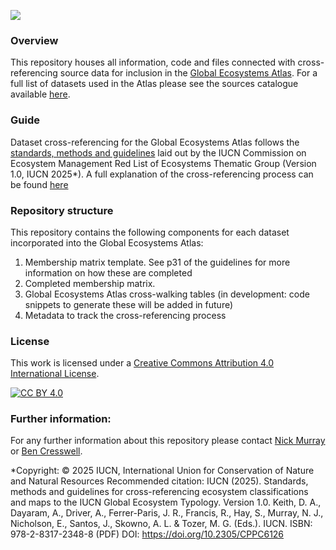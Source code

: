 ![](https://earthobservations.org/storage/app/resources/resize/400_0_0_0_auto/img_20e49191fd95e90e7a80d3f6e795558e.webp)

### Overview 
This repository houses all information, code and files connected with cross-referencing source data for inclusion in the [Global Ecosystems Atlas](https://globalecosystemsatlas.org/atlas). 
For a full list of datasets used in the Atlas please see the sources catalogue available [here](https://globalecosystemsatlas.org/data/sources-catalogue#tabs).

### Guide
Dataset cross-referencing for the Global Ecosystems Atlas follows the [standards, methods and guidelines](https://doi.org/10.2305/CPPC6126) laid out by the IUCN Commission on Ecosystem Management Red List of Ecosystems Thematic Group (Version 1.0, IUCN 2025*). 
A full explanation of the cross-referencing process can be found [here](https://portals.iucn.org/library/sites/library/files/documents/2025-026-En.pdf)

### Repository structure
This repository contains the following components for each dataset incorporated into the Global Ecosystems Atlas:

1. Membership matrix template. See p31 of the guidelines for more information on how these are completed
2. Completed membership matrix.
3. Global Ecosystems Atlas cross-walking tables (in development: code snippets to generate these will be added in future)
4. Metadata to track the cross-referencing process


### License
This work is licensed under a
[Creative Commons Attribution 4.0 International License][cc-by].

[![CC BY 4.0][cc-by-image]][cc-by]

[cc-by]: http://creativecommons.org/licenses/by/4.0/
[cc-by-image]: https://i.creativecommons.org/l/by/4.0/88x31.png
[cc-by-shield]: https://img.shields.io/badge/License-CC%20BY%204.0-lightgrey.svg


### Further information:
For any further information about this repository please contact [Nick Murray](nicholas.murray@jcu.edu.au) or [Ben Cresswell](benjamin.cresswell@jcu.edu.au).


*Copyright: © 2025 IUCN, International Union for Conservation of Nature and Natural Resources
Recommended citation: IUCN (2025). Standards, methods and guidelines for cross-referencing ecosystem classifications and maps to the IUCN Global Ecosystem Typology. Version 1.0. Keith, D. A., Dayaram, A.,
Driver, A., Ferrer-Paris, J. R., Francis, R., Hay, S., Murray, N. J., Nicholson, E., Santos, J., Skowno, A. L. & Tozer, M. G. (Eds.). IUCN.
ISBN: 978-2-8317-2348-8 (PDF)
DOI: https://doi.org/10.2305/CPPC6126

